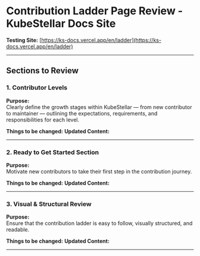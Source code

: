 #  Contribution Ladder Page Review - KubeStellar Docs Site

**Testing Site:** [https://ks-docs.vercel.app/en/ladder](https://ks-docs.vercel.app/en/ladder)

---

##  Sections to Review

### 1. **Contributor Levels**
**Purpose:**  
Clearly define the growth stages within KubeStellar — from new contributor to maintainer — outlining the expectations, requirements, and responsibilities for each level.

**Things to be changed:** 
**Updated Content:**  

---

### 2. **Ready to Get Started Section**
**Purpose:**  
Motivate new contributors to take their first step in the contribution journey.

**Things to be changed:** 
**Updated Content:**  

---

### 3. **Visual & Structural Review**
**Purpose:**  
Ensure that the contribution ladder is easy to follow, visually structured, and readable.

**Things to be changed:** 
**Updated Content:**  

---

